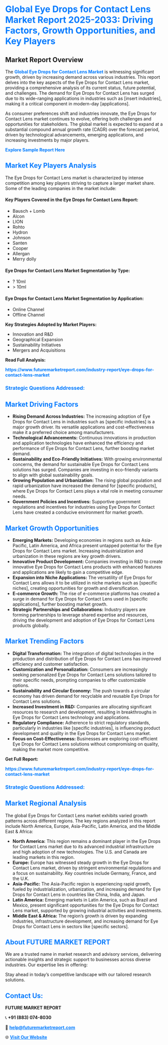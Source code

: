 <h1 style="color: #007BFF;">Global Eye Drops for Contact Lens Market Report 2025-2033: Driving Factors, Growth Opportunities, and Key Players</h1>

<section id="overview">
<h2>Market Report Overview</h2>
<p>The <a href="https://www.futuremarketreport.com/industry-report/eye-drops-for-contact-lens-market" style="color: #007BFF; text-decoration: none;"><strong>Global Eye Drops for Contact Lens Market</strong></a> is witnessing significant growth, driven by increasing demand across various industries. This report delves into the key aspects of the Eye Drops for Contact Lens market, providing a comprehensive analysis of its current status, future potential, and challenges. The demand for Eye Drops for Contact Lens has surged due to its wide-ranging applications in industries such as [insert industries], making it a critical component in modern-day [applications].</p>
<p>As consumer preferences shift and industries innovate, the Eye Drops for Contact Lens market continues to evolve, offering both challenges and opportunities for stakeholders. The global market is expected to expand at a substantial compound annual growth rate (CAGR) over the forecast period, driven by technological advancements, emerging applications, and increasing investments by major players.</p>
</section>

<section id="overview">
<p><a href="https://www.futuremarketreport.com/request-sample/reportId=59166" style="color: #007BFF; text-decoration: none;"><strong>Explore Sample Report Here</strong></a></p>
</section>

<section id="key-players">
<h2 style="color: #007BFF;">Market Key Players Analysis</h2>
<p>The Eye Drops for Contact Lens market is characterized by intense competition among key players striving to capture a larger market share. Some of the leading companies in the market include:</p>
<h4>Key Players Covered in the Eye Drops for Contact Lens Report:</h4>
<ul><li>Bausch + Lomb</li><li>Alcon</li><li>LION</li><li>Rohto</li><li>Hydron</li><li>Johnson</li><li>Santen</li><li>Cooper</li><li>Allergan</li><li>Merry dolly</li></ul>
<h4>Eye Drops for Contact Lens Market Segmentation by Type:</h4>
<ul><li>? 10ml</li><li>&gt; 10ml</li></ul>

<h4>Eye Drops for Contact Lens Market Segmentation by Application:</h4>
<ul><li>Online Channel</li><li>Offline Channel</li></ul>
<p><strong>Key Strategies Adopted by Market Players:</strong></p>
<ul>
<li>Innovation and R&D</li>
<li>Geographical Expansion</li>
<li>Sustainability Initiatives</li>
<li>Mergers and Acquisitions</li>
</ul>
</section>

<section>
<p><strong>Read Full Analysis: </strong></p><a href="https://www.futuremarketreport.com/industry-report/eye-drops-for-contact-lens-market" style="color: #007BFF; text-decoration: none;"><strong>https://www.futuremarketreport.com/industry-report/eye-drops-for-contact-lens-market</strong></a>
<h3 style="color: #007BFF;">Strategic Questions Addressed:</h3>
</section>

<section id="driving-factors">
<h2 style="color: #007BFF;">Market Driving Factors</h2>
<ul>
<li><strong>Rising Demand Across Industries:</strong> The increasing adoption of Eye Drops for Contact Lens in industries such as [specific industries] is a major growth driver. Its versatile applications and cost-effectiveness make it a preferred choice among manufacturers.</li>
<li><strong>Technological Advancements:</strong> Continuous innovations in production and application technologies have enhanced the efficiency and performance of Eye Drops for Contact Lens, further boosting market demand.</li>
<li><strong>Sustainability and Eco-Friendly Initiatives:</strong> With growing environmental concerns, the demand for sustainable Eye Drops for Contact Lens solutions has surged. Companies are investing in eco-friendly variants to align with global sustainability goals.</li>
<li><strong>Growing Population and Urbanization:</strong> The rising global population and rapid urbanization have increased the demand for [specific products], where Eye Drops for Contact Lens plays a vital role in meeting consumer needs.</li>
<li><strong>Government Policies and Incentives:</strong> Supportive government regulations and incentives for industries using Eye Drops for Contact Lens have created a conducive environment for market growth.</li>
</ul>
</section>

<section id="growth-opportunities">
<h2 style="color: #007BFF;">Market Growth Opportunities</h2>
<ul>
<li><strong>Emerging Markets:</strong> Developing economies in regions such as Asia-Pacific, Latin America, and Africa present untapped potential for the Eye Drops for Contact Lens market. Increasing industrialization and urbanization in these regions are key growth drivers.</li>
<li><strong>Innovative Product Development:</strong> Companies investing in R&D to create innovative Eye Drops for Contact Lens products with enhanced features and applications are likely to gain a competitive edge.</li>
<li><strong>Expansion into Niche Applications:</strong> The versatility of Eye Drops for Contact Lens allows it to be utilized in niche markets such as [specific niches], creating opportunities for growth and diversification.</li>
<li><strong>E-commerce Growth:</strong> The rise of e-commerce platforms has created a surge in demand for Eye Drops for Contact Lens used in [specific applications], further boosting market growth.</li>
<li><strong>Strategic Partnerships and Collaborations:</strong> Industry players are forming partnerships to leverage shared expertise and resources, driving the development and adoption of Eye Drops for Contact Lens products globally.</li>
</ul>
</section>

<section id="trending-factors">
<h2 style="color: #007BFF;">Market Trending Factors</h2>
<ul>
<li><strong>Digital Transformation:</strong> The integration of digital technologies in the production and distribution of Eye Drops for Contact Lens has improved efficiency and customer satisfaction.</li>
<li><strong>Customization and Personalization:</strong> Consumers are increasingly seeking personalized Eye Drops for Contact Lens solutions tailored to their specific needs, prompting companies to offer customizable options.</li>
<li><strong>Sustainability and Circular Economy:</strong> The push towards a circular economy has driven demand for recyclable and reusable Eye Drops for Contact Lens solutions.</li>
<li><strong>Increased Investment in R&D:</strong> Companies are allocating significant resources to research and development, resulting in breakthroughs in Eye Drops for Contact Lens technology and applications.</li>
<li><strong>Regulatory Compliance:</strong> Adherence to strict regulatory standards, particularly in industries like [specific industries], is influencing product development and quality in the Eye Drops for Contact Lens market.</li>
<li><strong>Focus on Cost-Effectiveness:</strong> Businesses are exploring cost-efficient Eye Drops for Contact Lens solutions without compromising on quality, making the market more competitive.</li>
</ul>
</section>

<section>
<p><strong>Get Full Report: </strong></p><a href="https://www.futuremarketreport.com/industry-report/eye-drops-for-contact-lens-market" style="color: #007BFF; text-decoration: none;"><strong>https://www.futuremarketreport.com/industry-report/eye-drops-for-contact-lens-market</strong></a>
<h3 style="color: #007BFF;">Strategic Questions Addressed:</h3>
</section>


<section id="regional-analysis">
<h2 style="color: #007BFF;">Market Regional Analysis</h2>
<p>The global Eye Drops for Contact Lens market exhibits varied growth patterns across different regions. The key regions analyzed in this report include North America, Europe, Asia-Pacific, Latin America, and the Middle East & Africa:</p>
<ul>
<li><strong>North America:</strong> This region remains a dominant player in the Eye Drops for Contact Lens market due to its advanced industrial infrastructure and high adoption of new technologies. The U.S. and Canada are leading markets in this region.</li>
<li><strong>Europe:</strong> Europe has witnessed steady growth in the Eye Drops for Contact Lens market, driven by stringent environmental regulations and a focus on sustainability. Key countries include Germany, France, and the U.K.</li>
<li><strong>Asia-Pacific:</strong> The Asia-Pacific region is experiencing rapid growth, fueled by industrialization, urbanization, and increasing demand for Eye Drops for Contact Lens in countries like China, India, and Japan.</li>
<li><strong>Latin America:</strong> Emerging markets in Latin America, such as Brazil and Mexico, present significant opportunities for the Eye Drops for Contact Lens market, supported by growing industrial activities and investments.</li>
<li><strong>Middle East & Africa:</strong> The region’s growth is driven by expanding industries, infrastructure development, and increasing demand for Eye Drops for Contact Lens in sectors like [specific sectors].</li>
</ul>
</section>

<footer>
<h2 style="color: #007BFF;">About FUTURE MARKET REPORT</h2>
<p>We are a trusted name in market research and advisory services, delivering actionable insights and strategic support to businesses across diverse industries. Our expertise lies in offering:</p>

<p>Stay ahead in today’s competitive landscape with our tailored research solutions.</p>

<h2 style="color: #007BFF;">Contact Us:</h2>
<p><strong>FUTURE MARKET REPORT</strong></p>
<p>📞 <strong>+91 (883) 074-8030</strong></p>
<p>📧 <strong><a href="mailto:help@futuremarketreport.com" style="color: #007BFF;">help@futuremarketreport.com</a></strong></p>
<p>🌐 <strong><a href="https://www.futuremarketreport.com/" style="color: #007BFF;">Visit Our Website</a></strong></p>
</footer>